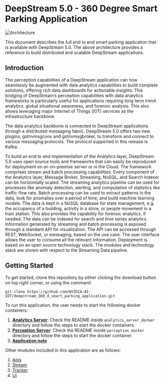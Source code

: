 # DeepStream 5.0 - 360 Degree Smart Parking Application 
 
![Architecture](readme-images/architecture.png?raw=true "Architecture")

This document describes the full end to end smart parking application that is available with DeepStream 5.0. The above architecture provides a reference to build distributed and scalable DeepStream applications.




## Introduction

The perception capabilities of a DeepStream application can now seamlessly be augmented with data analytics capabilities to build complete solutions, offering rich data dashboards for actionable insights. This bridging of DeepStream’s perception capabilities with data analytics frameworks is particularly useful for applications requiring long term trend analytics, global situational awareness, and forensic analysis. This also allows leveraging major Internet of Things (IOT) services as the infrastructure backbone.

The data analytics backbone is connected to DeepStream applications through a distributed messaging fabric. DeepStream 5.0 offers two new plugins, gstnvmsgconv and gstnvmsgbroker, to transform and connect to various messaging protocols. The protocol supported in this release is Kafka.
 


To build an end to end implementation of the Analytics layer, DeepStream 5.0 uses open source tools and frameworks that can easily be reproduced for deployment on an on-premise server or in the Cloud.
The framework comprises stream and batch processing capabilities. Every component of the Analytics layer, Message Broker, Streaming, NoSQL, and Search Indexer can be horizontally scaled. The streaming analytics pipeline can be used for processes like anomaly detection, alerting, and computation of statistics like traffic flow rate. Batch processing can be used to extract patterns in the data, look for anomalies over a period of time, and build machine learning models. The data is kept in a NoSQL database for state management, e.g. the occupancy of a building, activity in a store, or people movement in a train station. This also provides the capability for forensic analytics, if needed. The data can be indexed for search and time series analytics. Information generated by streaming and batch processing is exposed through a standard API for visualization. The API can be accessed through REST, WebSocket, or messaging, based on the use case. The user interface allows the user to consume all the relevant information.
Deployment is based on an open source technology stack. The modules and technology stack are shown with respect to the Streaming Data pipeline.

## Getting Started

To get started, clone this repository by either clicking the download button on top right corner, or using the command
   
    git clone https://github.com/NVIDIA-AI-IOT/deepstream_360_d_smart_parking_application.git

To run this application, the user needs to start the following docker containers:

1. **[Analytics Server](https://github.com/NVIDIA-AI-IOT/deepstream_360_d_smart_parking_application/tree/master/analytics_server_docker)**: Check the README inside `analytics_server_docker` directory and follow the steps to start the docker containers.
2. **[Perception Server](https://github.com/NVIDIA-AI-IOT/deepstream_360_d_smart_parking_application/tree/master/perception_docker)**: Check the README inside `perception_docker` directory and follow the steps to start the docker container.
3. **[Application note](https://github.com/NVIDIA-AI-IOT/deepstream_360_d_smart_parking_application/tree/master/DeepStream_Analytics_Applications.pdf)**

Other modules included in this application are as follows:
1. [Apis](https://github.com/NVIDIA-AI-IOT/deepstream_360_d_smart_parking_application/tree/master/apis)
2. [Stream](https://github.com/NVIDIA-AI-IOT/deepstream_360_d_smart_parking_application/tree/master/stream)
3. [Tracker](https://github.com/NVIDIA-AI-IOT/deepstream_360_d_smart_parking_application/tree/master/tracker)
4. [Ui](https://github.com/NVIDIA-AI-IOT/deepstream_360_d_smart_parking_application/tree/master/ui)

